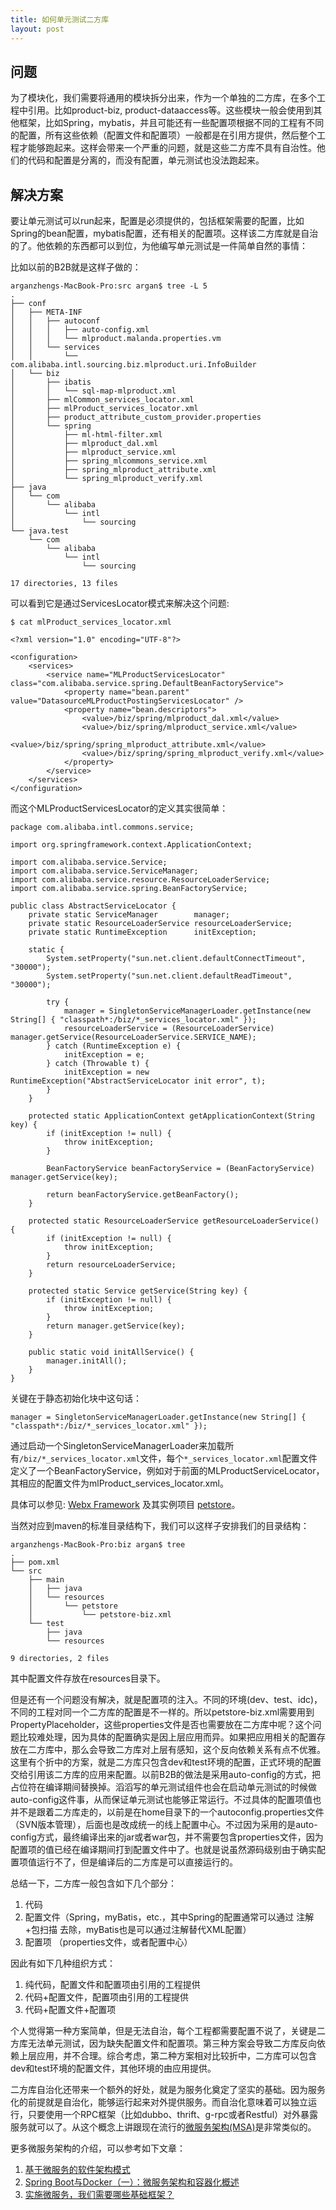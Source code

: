 ```yaml
---
title: 如何单元测试二方库
layout: post
---
```


问题
----

为了模块化，我们需要将通用的模块拆分出来，作为一个单独的二方库，在多个工程中引用。比如product-biz, product-dataaccess等。这些模块一般会使用到其他框架，比如Spring，mybatis，并且可能还有一些配置项根据不同的工程有不同的配置，所有这些依赖（配置文件和配置项）一般都是在引用方提供，然后整个工程才能够跑起来。这样会带来一个严重的问题，就是这些二方库不具有自治性。他们的代码和配置是分离的，而没有配置，单元测试也没法跑起来。


解决方案
-------

要让单元测试可以run起来，配置是必须提供的，包括框架需要的配置，比如Spring的bean配置，mybatis配置，还有相关的配置项。这样该二方库就是自治的了。他依赖的东西都可以到位，为他编写单元测试是一件简单自然的事情：

比如以前的B2B就是这样子做的：

	arganzhengs-MacBook-Pro:src argan$ tree -L 5
	.
	├── conf
	│   ├── META-INF
	│   │   ├── autoconf
	│   │   │   ├── auto-config.xml
	│   │   │   └── mlproduct.malanda.properties.vm
	│   │   └── services
	│   │       └── com.alibaba.intl.sourcing.biz.mlproduct.uri.InfoBuilder
	│   └── biz
	│       ├── ibatis
	│       │   └── sql-map-mlproduct.xml
	│       ├── mlCommon_services_locator.xml
	│       ├── mlProduct_services_locator.xml
	│       ├── product_attribute_custom_provider.properties
	│       └── spring
	│           ├── ml-html-filter.xml
	│           ├── mlproduct_dal.xml
	│           ├── mlproduct_service.xml
	│           ├── spring_mlcommons_service.xml
	│           ├── spring_mlproduct_attribute.xml
	│           └── spring_mlproduct_verify.xml
	├── java
	│   └── com
	│       └── alibaba
	│           └── intl
	│               └── sourcing
	└── java.test
	    └── com
	        └── alibaba
	            └── intl
	                └── sourcing

	17 directories, 13 files


可以看到它是通过ServicesLocator模式来解决这个问题:

	$ cat mlProduct_services_locator.xml 

	<?xml version="1.0" encoding="UTF-8"?>

	<configuration>
		<services>
			<service name="MLProductServicesLocator" class="com.alibaba.service.spring.DefaultBeanFactoryService">
				<property name="bean.parent" value="DatasourceMLProductPostingServicesLocator" />
				<property name="bean.descriptors">
					<value>/biz/spring/mlproduct_dal.xml</value>
					<value>/biz/spring/mlproduct_service.xml</value>
					<value>/biz/spring/spring_mlproduct_attribute.xml</value>
					<value>/biz/spring/spring_mlproduct_verify.xml</value>
				</property>
			</service>
		</services>
	</configuration>

而这个MLProductServicesLocator的定义其实很简单：

	package com.alibaba.intl.commons.service;

	import org.springframework.context.ApplicationContext;

	import com.alibaba.service.Service;
	import com.alibaba.service.ServiceManager;
	import com.alibaba.service.resource.ResourceLoaderService;
	import com.alibaba.service.spring.BeanFactoryService;

	public class AbstractServiceLocator {
	    private static ServiceManager        manager;
	    private static ResourceLoaderService resourceLoaderService;
	    private static RuntimeException      initException;

	    static {
	        System.setProperty("sun.net.client.defaultConnectTimeout", "30000");
	        System.setProperty("sun.net.client.defaultReadTimeout", "30000");

	        try {
	            manager = SingletonServiceManagerLoader.getInstance(new String[] { "classpath*:/biz/*_services_locator.xml" });
	            resourceLoaderService = (ResourceLoaderService) manager.getService(ResourceLoaderService.SERVICE_NAME);
	        } catch (RuntimeException e) {
	            initException = e;
	        } catch (Throwable t) {
	            initException = new RuntimeException("AbstractServiceLocator init error", t);
	        }
	    }

	    protected static ApplicationContext getApplicationContext(String key) {
	        if (initException != null) {
	            throw initException;
	        }

	        BeanFactoryService beanFactoryService = (BeanFactoryService) manager.getService(key);

	        return beanFactoryService.getBeanFactory();
	    }

	    protected static ResourceLoaderService getResourceLoaderService() {
	        if (initException != null) {
	            throw initException;
	        }
	        return resourceLoaderService;
	    }

	    protected static Service getService(String key) {
	        if (initException != null) {
	            throw initException;
	        }
	        return manager.getService(key);
	    }

	    public static void initAllService() {
	        manager.initAll();
	    }
	}

关键在于静态初始化块中这句话：
	
	manager = SingletonServiceManagerLoader.getInstance(new String[] { "classpath*:/biz/*_services_locator.xml" });

通过启动一个SingletonServiceManagerLoader来加载所有`/biz/*_services_locator.xml`文件，每个`*_services_locator.xml`配置文件定义了一个BeanFactoryService，例如对于前面的MLProductServiceLocator，其相应的配置文件为mlProduct_services_locator.xml。

具体可以参见: [Webx Framework](http://www.openwebx.org/) 及其实例项目 [petstore](https://github.com/webx/citrus-sample/tree/master/petstore)。

当然对应到maven的标准目录结构下，我们可以这样子安排我们的目录结构：

	arganzhengs-MacBook-Pro:biz argan$ tree
	.
	├── pom.xml
	└── src
	    ├── main
	    │   ├── java
	    │   └── resources
	    │       └── petstore
	    │           └── petstore-biz.xml
	    └── test
	        ├── java
	        └── resources

	9 directories, 2 files

其中配置文件存放在resources目录下。

但是还有一个问题没有解决，就是配置项的注入。不同的环境(dev、test、idc)，不同的工程对同一个二方库的配置是不一样的。所以petstore-biz.xml需要用到PropertyPlaceholder，这些properties文件是否也需要放在二方库中呢？这个问题比较难处理，因为具体的配置确实是因上层应用而异。如果把应用相关的配置存放在二方库中，那么会导致二方库对上层有感知，这个反向依赖关系有点不优雅。这里有个折中的方案，就是二方库只包含dev和test环境的配置，正式环境的配置交给引用该二方库的应用来配置。以前B2B的做法是采用auto-config的方式，把占位符在编译期间替换掉。滔滔写的单元测试组件也会在启动单元测试的时候做auto-config这件事，从而保证单元测试也能够正常运行。不过具体的配置项值也并不是跟着二方库走的，以前是在home目录下的一个autoconfig.properties文件（SVN版本管理），后面也是改成统一的线上配置中心。不过因为采用的是auto-config方式，最终编译出来的jar或者war包，并不需要包含properties文件，因为配置项的值已经在编译期间打到配置文件中了。也就是说虽然源码级别由于确实配置项值运行不了，但是编译后的二方库是可以直接运行的。

总结一下，二方库一般包含如下几个部分：

1. 代码
2. 配置文件（Spring，myBatis，etc.，其中Spring的配置通常可以通过 注解+包扫描 去除，myBatis也是可以通过注解替代XML配置）
3. 配置项 （properties文件，或者配置中心）

因此有如下几种组织方式：

1. 纯代码，配置文件和配置项由引用的工程提供
2. 代码+配置文件，配置项由引用的工程提供
3. 代码+配置文件+配置项

个人觉得第一种方案简单，但是无法自治，每个工程都需要配置不说了，关键是二方库无法单元测试，因为缺失配置文件和配置项。第三种方案会导致二方库反向依赖上层应用，并不合理。综合考虑，第二种方案相对比较折中，二方库可以包含dev和test环境的配置文件，其他环境的由应用提供。


二方库自治化还带来一个额外的好处，就是为服务化奠定了坚实的基础。因为服务化的前提就是自治化，能够运行起来对外提供服务。而自治化意味着可以独立运行，只要使用一个RPC框架（比如dubbo、thrift、g-rpc或者Restful）对外暴露服务就可以了。从这个概念上讲跟现在流行的[微服务架构(MSA)](http://dockone.io/article/947)是非常类似的。

更多微服务架构的介绍，可以参考如下文章：

1. [基于微服务的软件架构模式](http://dockone.io/article/877)
2. [Spring Boot与Docker（一）：微服务架构和容器化概述](http://dockone.io/article/879)
3. [实施微服务，我们需要哪些基础框架？](http://www.infoq.com/cn/articles/basis-frameworkto-implement-micro-service)



